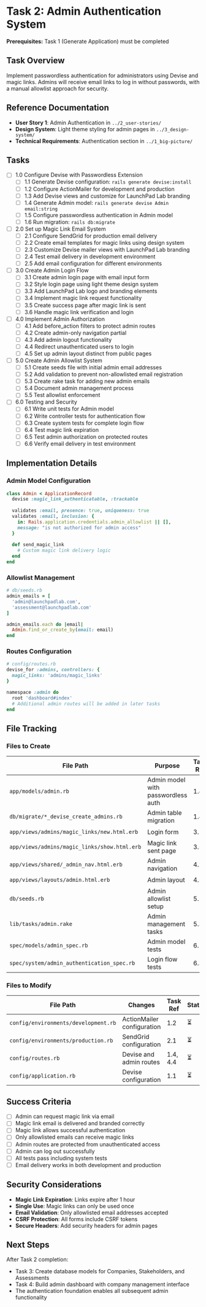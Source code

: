 # Task 2: Admin Authentication System

**Prerequisites:** Task 1 (Generate Application) must be completed

## Task Overview
Implement passwordless authentication for administrators using Devise and magic links. Admins will receive email links to log in without passwords, with a manual allowlist approach for security.

## Reference Documentation
- **User Story 1**: Admin Authentication in `../2_user-stories/`
- **Design System**: Light theme styling for admin pages in `../3_design-system/`
- **Technical Requirements**: Authentication section in `../1_big-picture/`

## Tasks

- [ ] 1.0 Configure Devise with Passwordless Extension
  - [ ] 1.1 Generate Devise configuration: `rails generate devise:install`
  - [ ] 1.2 Configure ActionMailer for development and production
  - [ ] 1.3 Add Devise views and customize for LaunchPad Lab branding
  - [ ] 1.4 Generate Admin model: `rails generate devise Admin email:string`
  - [ ] 1.5 Configure passwordless authentication in Admin model
  - [ ] 1.6 Run migration: `rails db:migrate`

- [ ] 2.0 Set up Magic Link Email System
  - [ ] 2.1 Configure SendGrid for production email delivery
  - [ ] 2.2 Create email templates for magic links using design system
  - [ ] 2.3 Customize Devise mailer views with LaunchPad Lab branding
  - [ ] 2.4 Test email delivery in development environment
  - [ ] 2.5 Add email configuration for different environments

- [ ] 3.0 Create Admin Login Flow
  - [ ] 3.1 Create admin login page with email input form
  - [ ] 3.2 Style login page using light theme design system
  - [ ] 3.3 Add LaunchPad Lab logo and branding elements
  - [ ] 3.4 Implement magic link request functionality
  - [ ] 3.5 Create success page after magic link is sent
  - [ ] 3.6 Handle magic link verification and login

- [ ] 4.0 Implement Admin Authorization
  - [ ] 4.1 Add before_action filters to protect admin routes
  - [ ] 4.2 Create admin-only navigation partial
  - [ ] 4.3 Add admin logout functionality
  - [ ] 4.4 Redirect unauthenticated users to login
  - [ ] 4.5 Set up admin layout distinct from public pages

- [ ] 5.0 Create Admin Allowlist System
  - [ ] 5.1 Create seeds file with initial admin email addresses
  - [ ] 5.2 Add validation to prevent non-allowlisted email registration
  - [ ] 5.3 Create rake task for adding new admin emails
  - [ ] 5.4 Document admin management process
  - [ ] 5.5 Test allowlist enforcement

- [ ] 6.0 Testing and Security
  - [ ] 6.1 Write unit tests for Admin model
  - [ ] 6.2 Write controller tests for authentication flow
  - [ ] 6.3 Create system tests for complete login flow
  - [ ] 6.4 Test magic link expiration
  - [ ] 6.5 Test admin authorization on protected routes
  - [ ] 6.6 Verify email delivery in test environment

## Implementation Details

### Admin Model Configuration
```ruby
class Admin < ApplicationRecord
  devise :magic_link_authenticatable, :trackable
  
  validates :email, presence: true, uniqueness: true
  validates :email, inclusion: { 
    in: Rails.application.credentials.admin_allowlist || [],
    message: "is not authorized for admin access"
  }
  
  def send_magic_link
    # Custom magic link delivery logic
  end
end
```

### Allowlist Management
```ruby
# db/seeds.rb
admin_emails = [
  'admin@launchpadlab.com',
  'assessment@launchpadlab.com'
]

admin_emails.each do |email|
  Admin.find_or_create_by(email: email)
end
```

### Routes Configuration
```ruby
# config/routes.rb
devise_for :admins, controllers: {
  magic_links: 'admins/magic_links'
}

namespace :admin do
  root 'dashboard#index'
  # Additional admin routes will be added in later tasks
end
```

## File Tracking

### Files to Create
| File Path | Purpose | Task Ref | Status |
|-----------|---------|----------|--------|
| `app/models/admin.rb` | Admin model with passwordless auth | 1.4 | ⏳ |
| `db/migrate/*_devise_create_admins.rb` | Admin table migration | 1.4 | ⏳ |
| `app/views/admins/magic_links/new.html.erb` | Login form | 3.1 | ⏳ |
| `app/views/admins/magic_links/show.html.erb` | Magic link sent page | 3.5 | ⏳ |
| `app/views/shared/_admin_nav.html.erb` | Admin navigation | 4.2 | ⏳ |
| `app/views/layouts/admin.html.erb` | Admin layout | 4.5 | ⏳ |
| `db/seeds.rb` | Admin allowlist setup | 5.1 | ⏳ |
| `lib/tasks/admin.rake` | Admin management tasks | 5.3 | ⏳ |
| `spec/models/admin_spec.rb` | Admin model tests | 6.1 | ⏳ |
| `spec/system/admin_authentication_spec.rb` | Login flow tests | 6.3 | ⏳ |

### Files to Modify
| File Path | Changes | Task Ref | Status |
|-----------|---------|----------|--------|
| `config/environments/development.rb` | ActionMailer configuration | 1.2 | ⏳ |
| `config/environments/production.rb` | SendGrid configuration | 2.1 | ⏳ |
| `config/routes.rb` | Devise and admin routes | 1.4, 4.4 | ⏳ |
| `config/application.rb` | Devise configuration | 1.1 | ⏳ |

## Success Criteria

- [ ] Admin can request magic link via email
- [ ] Magic link email is delivered and branded correctly
- [ ] Magic link allows successful authentication
- [ ] Only allowlisted emails can receive magic links
- [ ] Admin routes are protected from unauthenticated access
- [ ] Admin can log out successfully
- [ ] All tests pass including system tests
- [ ] Email delivery works in both development and production

## Security Considerations

- **Magic Link Expiration**: Links expire after 1 hour
- **Single Use**: Magic links can only be used once
- **Email Validation**: Only allowlisted email addresses accepted
- **CSRF Protection**: All forms include CSRF tokens
- **Secure Headers**: Add security headers for admin pages

## Next Steps

After Task 2 completion:
- Task 3: Create database models for Companies, Stakeholders, and Assessments
- Task 4: Build admin dashboard with company management interface
- The authentication foundation enables all subsequent admin functionality 